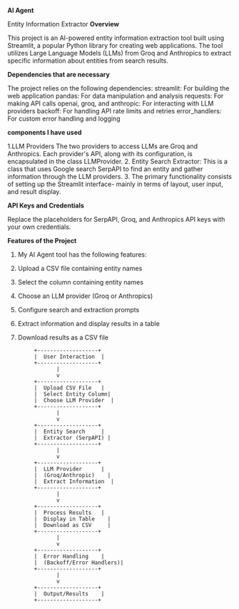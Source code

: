 **AI Agent**

Entity Information Extractor
**Overview**

This project is an AI-powered entity information extraction tool built using Streamlit, a popular Python library for creating web applications. The tool utilizes Large Language Models (LLMs) from Groq and Anthropics to extract specific information about entities from search results.

**Dependencies that are necessary**

The project relies on the following dependencies:
streamlit: For building the web application
pandas: For data manipulation and analysis
requests: For making API calls
openai, groq, and anthropic: For interacting with LLM providers
backoff: For handling API rate limits and retries
error_handlers: For custom error handling and logging

**components I have used** 

1.LLM Providers The two providers to access LLMs are Groq and Anthropics. Each provider's API, along with its configuration, is encapsulated in the class LLMProvider.
2. Entity Search Extractor: This is a class that uses Google search SerpAPI to find an entity and gather information through the LLM providers.
3. The primary functionality consists of setting up the Streamlit interface- mainly in terms of layout, user input, and result display.

**API Keys and Credentials**

Replace the placeholders for SerpAPI, Groq, and Anthropics API keys with your own credentials.

**Features of the Project**

1. My AI Agent tool has the following features:
2. Upload a CSV file containing entity names
3. Select the column containing entity names
4. Choose an LLM provider (Groq or Anthropics)
5. Configure search and extraction prompts
6. Extract information and display results in a table
7. Download results as a CSV file

            +-------------------+
            |  User Interaction  |
            +-------------------+
                   |
                   v
            +-------------------+
            |  Upload CSV File   |
            |  Select Entity Column|
            |  Choose LLM Provider  |
            +-------------------+
                   |
                   v
            +-------------------+
            |  Entity Search     |
            |  Extractor (SerpAPI) |
            +-------------------+
                   |
                   v
            +-------------------+
            |  LLM Provider      |
            |  (Groq/Anthropic)    |
            |  Extract Information  |
            +-------------------+
                   |
                   v
            +-------------------+
            |  Process Results   |
            |  Display in Table    |
            |  Download as CSV     |
            +-------------------+
                   |
                   v
            +-------------------+
            |  Error Handling    |
            |  (Backoff/Error Handlers)|
            +-------------------+
                   |
                   v
            +-------------------+
            |  Output/Results    |
            +-------------------+
